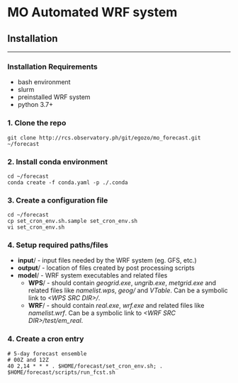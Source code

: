 # MO Automated WRF system

## Installation
---

### Installation Requirements
- bash environment
- slurm
- preinstalled WRF system
- python 3.7+

### 1. Clone the repo
```
git clone http://rcs.observatory.ph/git/egozo/mo_forecast.git ~/forecast
```

### 2. Install conda environment
```
cd ~/forecast
conda create -f conda.yaml -p ./.conda
```

### 3. Create a configuration file
```
cd ~/forecast
cp set_cron_env.sh.sample set_cron_env.sh
vi set_cron_env.sh
```

### 4. Setup required paths/files
- __input__/ - input files needed by the WRF system (eg. GFS, etc.)
- __output__/ - location of files created by post processing scripts
- __model__/ - WRF system executables and related files
    - __WPS__/ - should contain _geogrid.exe_, _ungrib.exe_, _metgrid.exe_ and related files like _namelist.wps_, _geog/_ and _VTable_. Can be a symbolic link to _\<WPS SRC DIR\>/_.
    - __WRF__/ - should contain _real.exe_, _wrf.exe_ and related files like _namelist.wrf_. Can be a symbolic link to _\<WRF SRC DIR\>/test/em_real_.

### 4. Create a cron entry
```
# 5-day forecast ensemble
# 00Z and 12Z
40 2,14 * * * . $HOME/forecast/set_cron_env.sh; . $HOME/forecast/scripts/run_fcst.sh
```